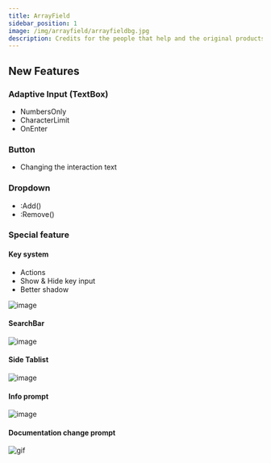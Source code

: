 ```yaml
---
title: ArrayField
sidebar_position: 1
image: /img/arrayfield/arrayfieldbg.jpg
description: Credits for the people that help and the original products
---
```


## New Features

### Adaptive Input (TextBox)

- NumbersOnly
- CharacterLimit
- OnEnter

### Button

- Changing the interaction text

### Dropdown

- :Add()
- :Remove()

### Special feature

#### Key system

- Actions
- Show & Hide key input
- Better shadow

![image](/img/arrayfield/key.png)

#### SearchBar

![image](/img/arrayfield/searchbar.png)

#### Side Tablist

![image](/img/arrayfield/tablist.png)

#### Info prompt

![image](/img/arrayfield/info.png)

#### Documentation change prompt

![gif](/img/arrayfield/prompt.gif)
